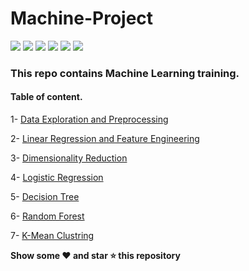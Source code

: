 # Machine-Project

<img src="https://img.shields.io/badge/Python-FFD43B?style=for-the-badge&logo=python&logoColor=darkgreen"/> <img src="https://img.shields.io/badge/scikit_learn-F7931E?style=for-the-badge&logo=scikit-learn&logoColor=white"/> <img src="https://img.shields.io/badge/Pandas-2C2D72?style=for-the-badge&logo=pandas&logoColor=white"/> <img src="https://img.shields.io/badge/Numpy-777BB4?style=for-the-badge&logo=numpy&logoColor=white"/> <img src="https://img.shields.io/badge/Jupyter-F37626.svg?&style=for-the-badge&logo=Jupyter&logoColor=white"/> <img src="https://img.shields.io/badge/Colab-F9AB00?style=for-the-badge&logo=googlecolab&color=525252"/>  



### This repo contains  Machine Learning training.



#### Table of content.

1- [Data Exploration and Preprocessing](https://github.com)

2- [Linear Regression and Feature Engineering](https://github.com)

3- [Dimensionality Reduction](https://github.com)

4- [Logistic Regression](https://github.com)

5- [Decision Tree](https://github.com)

6- [Random Forest](https://github.com)

7- [K-Mean Clustring](https://github.com)


**Show some ❤️ and star ⭐ this repository**















